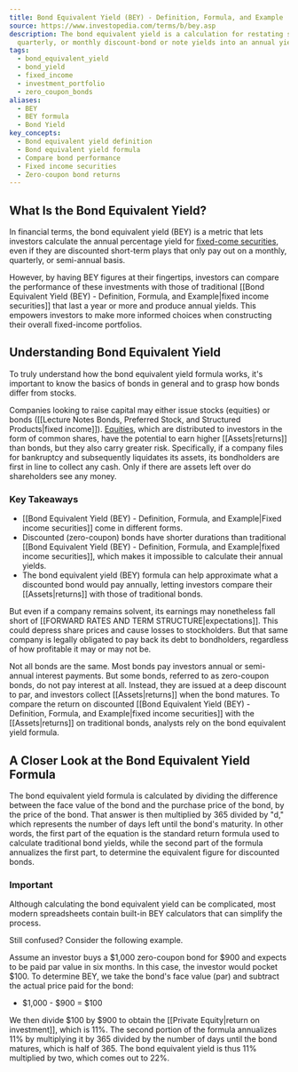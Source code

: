 ```yaml
---
title: Bond Equivalent Yield (BEY) - Definition, Formula, and Example
source: https://www.investopedia.com/terms/b/bey.asp
description: The bond equivalent yield is a calculation for restating semi-annual,
  quarterly, or monthly discount-bond or note yields into an annual yield.
tags:
  - bond_equivalent_yield
  - bond_yield
  - fixed_income
  - investment_portfolio
  - zero_coupon_bonds
aliases:
  - BEY
  - BEY formula
  - Bond Yield
key_concepts:
  - Bond equivalent yield definition
  - Bond equivalent yield formula
  - Compare bond performance
  - Fixed income securities
  - Zero-coupon bond returns
---
```



## What Is the Bond Equivalent Yield?

In financial terms, the bond equivalent yield (BEY) is a metric that lets investors calculate the annual percentage yield for [fixed-come securities](https://www.investopedia.com/terms/f/fixed-incomesecurity.asp), even if they are discounted short-term plays that only pay out on a monthly, quarterly, or semi-annual basis.

However, by having BEY figures at their fingertips, investors can compare the performance of these investments with those of traditional [[Bond Equivalent Yield (BEY) - Definition, Formula, and Example|fixed income securities]] that last a year or more and produce annual yields. This empowers investors to make more informed choices when constructing their overall fixed-income portfolios.

## Understanding Bond Equivalent Yield

To truly understand how the bond equivalent yield formula works, it's important to know the basics of bonds in general and to grasp how bonds differ from stocks.

Companies looking to raise capital may either issue stocks (equities) or bonds ([[Lecture Notes Bonds,  Preferred Stock,  and Structured Products|fixed income]]). [Equities](https://www.investopedia.com/terms/e/equity.asp), which are distributed to investors in the form of common shares, have the potential to earn higher [[Assets|returns]] than bonds, but they also carry greater risk. Specifically, if a company files for bankruptcy and subsequently liquidates its assets, its bondholders are first in line to collect any cash. Only if there are assets left over do shareholders see any money.

### Key Takeaways

- [[Bond Equivalent Yield (BEY) - Definition, Formula, and Example|Fixed income securities]] come in different forms.
- Discounted (zero-coupon) bonds have shorter durations than traditional [[Bond Equivalent Yield (BEY) - Definition, Formula, and Example|fixed income securities]], which makes it impossible to calculate their annual yields.
- The bond equivalent yield (BEY) formula can help approximate what a discounted bond would pay annually, letting investors compare their [[Assets|returns]] with those of traditional bonds.

But even if a company remains solvent, its earnings may nonetheless fall short of [[FORWARD RATES AND TERM STRUCTURE|expectations]]. This could depress share prices and cause losses to stockholders. But that same company is legally obligated to pay back its debt to bondholders, regardless of how profitable it may or may not be.

Not all bonds are the same. Most bonds pay investors annual or semi-annual interest payments. But some bonds, referred to as zero-coupon bonds, do not pay interest at all. Instead, they are issued at a deep discount to par, and investors collect [[Assets|returns]] when the bond matures. To compare the return on discounted [[Bond Equivalent Yield (BEY) - Definition, Formula, and Example|fixed income securities]] with the [[Assets|returns]] on traditional bonds, analysts rely on the bond equivalent yield formula.

## A Closer Look at the Bond Equivalent Yield Formula

The bond equivalent yield formula is calculated by dividing the difference between the face value of the bond and the purchase price of the bond, by the price of the bond. That answer is then multiplied by 365 divided by "d," which represents the number of days left until the bond's maturity. In other words, the first part of the equation is the standard return formula used to calculate traditional bond yields, while the second part of the formula annualizes the first part, to determine the equivalent figure for discounted bonds.

### Important

Although calculating the bond equivalent yield can be complicated, most modern spreadsheets contain built-in BEY calculators that can simplify the process.

Still confused? Consider the following example.

Assume an investor buys a $1,000 zero-coupon bond for $900 and expects to be paid par value in six months. In this case, the investor would pocket $100. To determine BEY, we take the bond's face value (par) and subtract the actual price paid for the bond:

- $1,000 - $900 = $100

We then divide $100 by $900 to obtain the [[Private Equity|return on investment]], which is 11%. The second portion of the formula annualizes 11% by multiplying it by 365 divided by the number of days until the bond matures, which is half of 365. The bond equivalent yield is thus 11% multiplied by two, which comes out to 22%.